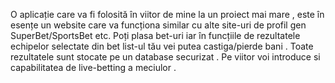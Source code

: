 O aplicație care va fi folosită în viitor de mine la un proiect mai mare , este în esențe un website care va funcționa similar cu alte site-uri de profil gen SuperBet/SportsBet etc.
Poți plasa bet-uri iar în funcțiile de rezultatele echipelor selectate din bet list-ul tău vei putea castiga/pierde bani . Toate rezultatele sunt stocate pe un database securizat . Pe viitor voi introduce si capabilitatea de live-betting a meciulor .
